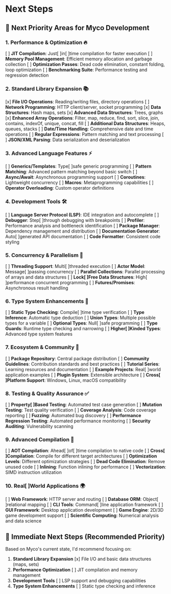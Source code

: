 # Next Steps

## 🚀 **Next Priority Areas for Myco Development**

### 1. **Performance & Optimization** 🔥

[ ] **JIT Compilation**: Just[ ]in[ ]time compilation for faster execution
[ ] **Memory Pool Management**: Efficient memory allocation and garbage collection
[ ] **Optimization Passes**: Dead code elimination, constant folding, loop optimization
[ ] **Benchmarking Suite**: Performance testing and regression detection

### 2. **Standard Library Expansion** 📚

[x] **File I/O Operations**: Reading/writing files, directory operations
[ ] **Network Programming**: HTTP client/server, socket programming
[x] **Data Structures**: Hash maps, sets
[x] **Advanced Data Structures**: Trees, graphs
[x] **Enhanced Array Operations**: Filter, map, reduce, find, sort, slice, join, contains, indexOf, unique, concat, fill
[ ] **Additional Data Structures**: Heaps, queues, stacks
[ ] **Date/Time Handling**: Comprehensive date and time operations
[ ] **Regular Expressions**: Pattern matching and text processing
[ ] **JSON/XML Parsing**: Data serialization and deserialization

### 3. **Advanced Language Features** ⚡

[ ] **Generics/Templates**: Type[ ]safe generic programming
[ ] **Pattern Matching**: Advanced pattern matching beyond basic switch
[ ] **Async/Await**: Asynchronous programming support
[ ] **Coroutines**: Lightweight concurrency
[ ] **Macros**: Metaprogramming capabilities
[ ] **Operator Overloading**: Custom operator definitions

### 4. **Development Tools** 🛠️

[ ] **Language Server Protocol (LSP)**: IDE integration and autocomplete
[ ] **Debugger**: Step[ ]through debugging with breakpoints
[ ] **Profiler**: Performance analysis and bottleneck identification
[ ] **Package Manager**: Dependency management and distribution
[ ] **Documentation Generator**: Auto[ ]generated API documentation
[ ] **Code Formatter**: Consistent code styling

### 5. **Concurrency & Parallelism** 🔄

[ ] **Threading Support**: Multi[ ]threaded execution
[ ] **Actor Model**: Message[ ]passing concurrency
[ ] **Parallel Collections**: Parallel processing of arrays and data structures
[ ] **Lock[ ]Free Data Structures**: High[ ]performance concurrent programming
[ ] **Futures/Promises**: Asynchronous result handling

### 6. **Type System Enhancements** 🎯

[ ] **Static Type Checking**: Compile[ ]time type verification
[ ] **Type Inference**: Automatic type deduction
[ ] **Union Types**: Multiple possible types for a variable
[ ] **Optional Types**: Null[ ]safe programming
[ ] **Type Guards**: Runtime type checking and narrowing
[ ] **Higher[ ]Kinded Types**: Advanced type system features

### 7. **Ecosystem & Community** 🌱

[ ] **Package Repository**: Central package distribution
[ ] **Community Guidelines**: Contribution standards and best practices
[ ] **Tutorial Series**: Learning resources and documentation
[ ] **Example Projects**: Real[ ]world application examples
[ ] **Plugin System**: Extensible architecture
[ ] **Cross[ ]Platform Support**: Windows, Linux, macOS compatibility

### 8. **Testing & Quality Assurance** ✅

[ ] **Property[ ]Based Testing**: Automated test case generation
[ ] **Mutation Testing**: Test quality verification
[ ] **Coverage Analysis**: Code coverage reporting
[ ] **Fuzzing**: Automated bug discovery
[ ] **Performance Regression Testing**: Automated performance monitoring
[ ] **Security Auditing**: Vulnerability scanning

### 9. **Advanced Compilation** 🔧

[ ] **AOT Compilation**: Ahead[ ]of[ ]time compilation to native code
[ ] **Cross[ ]Compilation**: Compile for different target architectures
[ ] **Optimization Levels**: Different optimization strategies
[ ] **Dead Code Elimination**: Remove unused code
[ ] **Inlining**: Function inlining for performance
[ ] **Vectorization**: SIMD instruction utilization

### 10. **Real[ ]World Applications** 🌍

[ ] **Web Framework**: HTTP server and routing
[ ] **Database ORM**: Object[ ]relational mapping
[ ] **CLI Tools**: Command[ ]line application framework
[ ] **GUI Framework**: Desktop application development
[ ] **Game Engine**: 2D/3D game development support
[ ] **Scientific Computing**: Numerical analysis and data science

## 🎯 **Immediate Next Steps (Recommended Priority)**

Based on Myco's current state, I'd recommend focusing on:

1. **Standard Library Expansion** [x] File I/O and basic data structures (maps, sets)
2. **Performance Optimization** [ ] JIT compilation and memory management
3. **Development Tools** [ ] LSP support and debugging capabilities
4. **Type System Enhancements** [ ] Static type checking and inference
